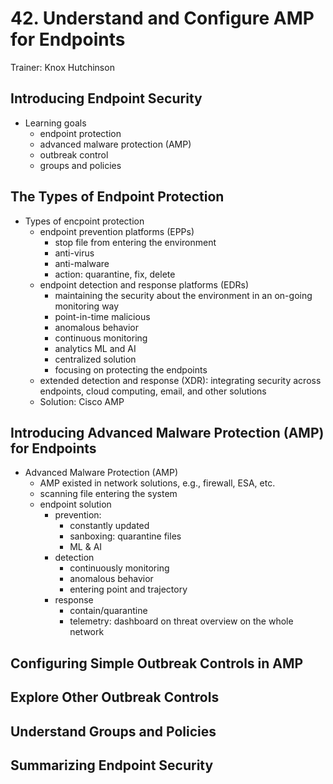 # 42. Understand and Configure AMP for Endpoints

Trainer: Knox Hutchinson


## Introducing Endpoint Security

- Learning goals
  - endpoint protection
  - advanced malware protection (AMP)
  - outbreak control
  - groups and policies



## The Types of Endpoint Protection

- Types of encpoint protection
  - endpoint prevention platforms (EPPs) 
    - stop file from entering the environment
    - anti-virus
    - anti-malware
    - action: quarantine, fix, delete
  - endpoint detection and response platforms (EDRs)
    - maintaining the security about the environment in an on-going monitoring way
    - point-in-time malicious
    - anomalous behavior
    - continuous monitoring
    - analytics ML and AI
    - centralized solution
    - focusing on protecting the endpoints
  - extended detection and response (XDR): integrating security across endpoints, cloud computing, email, and other solutions
  - Solution: Cisco AMP

## Introducing Advanced Malware Protection (AMP) for Endpoints

- Advanced Malware Protection (AMP)
  - AMP existed in network solutions, e.g., firewall, ESA, etc.
  - scanning file entering the system
  - endpoint solution
    - prevention: 
      - constantly updated
      - sanboxing: quarantine files
      - ML & AI 
    - detection
      - continuously monitoring
      - anomalous behavior
      - entering point and trajectory
    - response
      - contain/quarantine
      - telemetry: dashboard on threat overview on the whole network


## Configuring Simple Outbreak Controls in AMP





## Explore Other Outbreak Controls





## Understand Groups and Policies





## Summarizing Endpoint Security




